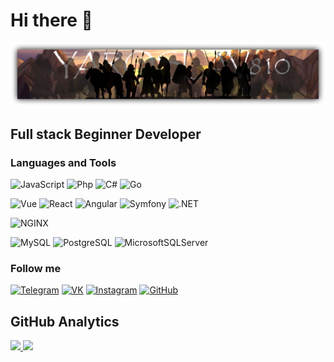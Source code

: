 # Hi there 👋

[![Header](https://github.com/Yaroslav810/yaroslav810/blob/main/assets/Header.png)](https://github.com/Yaroslav810)

## Full stack Beginner Developer

### Languages and Tools
![JavaScript](https://img.shields.io/badge/-JavaScript-332828?style=flat&logo=javascript&logoWidth=20)
![Php](https://img.shields.io/badge/-PHP-332828?style=flat&logo=php&logoWidth=20)
![C#](https://img.shields.io/badge/-C%23-332828?style=flat&logo=csharp&logoWidth=20)
![Go](https://img.shields.io/badge/-GO-332828?style=flat&logo=go&logoWidth=20)

![Vue](https://img.shields.io/badge/-Vue.JS-332828?style=flat&logo=vue.js&logoWidth=20)
![React](https://img.shields.io/badge/-React-332828?style=flat&logo=react&logoWidth=20)
![Angular](https://img.shields.io/badge/-Angular-332828?style=flat&logo=angular&logoWidth=20)
![Symfony](https://img.shields.io/badge/-Symfony-332828?style=flat&logo=symfony&logoWidth=20)
![.NET](https://img.shields.io/badge/-.NET-332828?style=flat&logo=.NET&logoWidth=20)

![NGINX](https://img.shields.io/badge/-Nginx-332828?style=flat&logo=nginx&logoWidth=20)

![MySQL](https://img.shields.io/badge/-MySQL-332828?style=flat&logo=mysql&logoWidth=20)
![PostgreSQL](https://img.shields.io/badge/-PostgreSQL-332828?style=flat&logo=postgresql&logoWidth=20)
![MicrosoftSQLServer](https://img.shields.io/badge/-Microsoft%20SQL%20Server-332828?style=flat&logo=microsoftsqlserver&logoWidth=20)

### Follow me
[![Telegram](https://img.shields.io/badge/-Telegram-332828?style=for-the-badge&logo=telegram&logoWidth=20)](https://t.me/with_yaroslav)
[![VK](https://img.shields.io/badge/-VK-332828?style=for-the-badge&logo=vk&logoWidth=20)](https://vk.com/yarik.kuzmin)
[![Instagram](https://img.shields.io/badge/-Instagram-332828?style=for-the-badge&logo=instagram&logoWidth=20&logoColor=FFFFFF)](https://www.instagram.com/with_yaroslav/)
[![GitHub](https://img.shields.io/badge/-GitHub-332828?style=for-the-badge&logo=github&logoWidth=20)](https://github.com/Yaroslav810)


## GitHub Analytics

<a href="https://github.com/yaroslav810">
  <img height="180em" src="https://github-readme-stats-eight-theta.vercel.app/api?username=yaroslav810&theme=algolia&include_all_commits=true&show_icons=true"/>
  <img height="180em" src="https://github-readme-stats-eight-theta.vercel.app/api/top-langs/?username=yaroslav810&theme=algolia&layout=compact&langs_count=6"/>
</a>

<!--
**Yaroslav810/yaroslav810** is a ✨ _special_ ✨ repository because its `README.md` (this file) appears on your GitHub profile.

Here are some ideas to get you started:

- 🔭 I’m currently working on ...
- 🌱 I’m currently learning ...
- 👯 I’m looking to collaborate on ...
- 🤔 I’m looking for help with ...
- 💬 Ask me about ...
- 📫 How to reach me: ...
- 😄 Pronouns: ...
- ⚡ Fun fact: ...
-->
